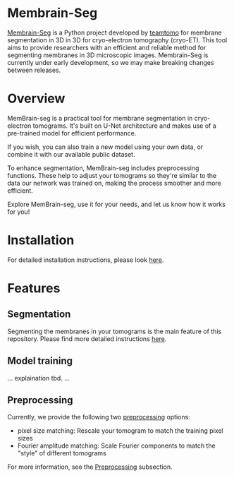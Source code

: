 # Membrain-Seg
[Membrain-Seg](https://github.com/teamtomo/membrain-seg/tree/training_docs) is a Python project developed by [teamtomo](https://github.com/teamtomo) for membrane segmentation in 3D in 3D for cryo-electron tomography (cryo-ET). This tool aims to provide researchers with an efficient and reliable method for segmenting membranes in 3D microscopic images. Membrain-Seg is currently under early development, so we may make breaking changes between releases.

# Overview
MemBrain-seg is a practical tool for membrane segmentation in cryo-electron tomograms. It's built on U-Net architecture and makes use of a pre-trained model for efficient performance.

If you wish, you can also train a new model using your own data, or combine it with our available public dataset.

To enhance segmentation, MemBrain-seg includes preprocessing functions. These help to adjust your tomograms so they're similar to the data our network was trained on, making the process smoother and more efficient.

Explore MemBrain-seg, use it for your needs, and let us know how it works for you!

# Installation
For detailed installation instructions, please look [here](./installation.md).

# Features
## Segmentation
Segmenting the membranes in your tomograms is the main feature of this repository. 
Please find more detailed instructions [here](./Usage/Segmentation.md).

## Model training
... explaination tbd. ...

## Preprocessing
Currently, we provide the following two [preprocessing](https://github.com/teamtomo/membrain-seg/tree/add_docs/src/tomo_preprocessing) options:
- pixel size matching: Rescale your tomogram to match the training pixel sizes
- Fourier amplitude matching: Scale Fourier components to match the "style" of different tomograms

For more information, see the [Preprocessing](Usage/Preprocessing.md) subsection.

